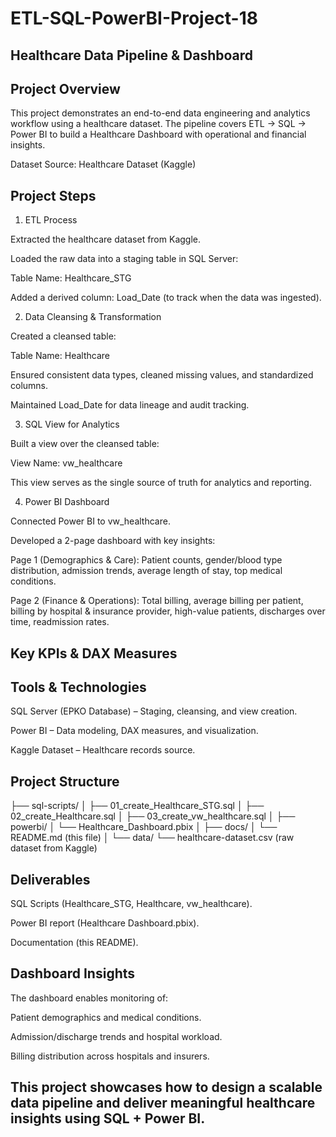 # ETL-SQL-PowerBI-Project-18

##   Healthcare Data Pipeline & Dashboard
## Project Overview

This project demonstrates an end-to-end data engineering and analytics workflow using a healthcare dataset. The pipeline covers ETL → SQL → Power BI to build a Healthcare Dashboard with operational and financial insights.

Dataset Source: Healthcare Dataset (Kaggle)

## Project Steps
1. ETL Process

Extracted the healthcare dataset from Kaggle.

Loaded the raw data into a staging table in SQL Server:

Table Name: Healthcare_STG

Added a derived column: Load_Date (to track when the data was ingested).

2. Data Cleansing & Transformation

Created a cleansed table:

Table Name: Healthcare

Ensured consistent data types, cleaned missing values, and standardized columns.

Maintained Load_Date for data lineage and audit tracking.

3. SQL View for Analytics

Built a view over the cleansed table:

View Name: vw_healthcare

This view serves as the single source of truth for analytics and reporting.

4. Power BI Dashboard

Connected Power BI to vw_healthcare.

Developed a 2-page dashboard with key insights:

Page 1 (Demographics & Care): Patient counts, gender/blood type distribution, admission trends, average length of stay, top medical conditions.

Page 2 (Finance & Operations): Total billing, average billing per patient, billing by hospital & insurance provider, high-value patients, discharges over time, readmission rates.

## Key KPIs & DAX Measures




## Tools & Technologies

SQL Server (EPKO Database) – Staging, cleansing, and view creation.

Power BI – Data modeling, DAX measures, and visualization.

Kaggle Dataset – Healthcare records source.

## Project Structure
├── sql-scripts/
│   ├── 01_create_Healthcare_STG.sql
│   ├── 02_create_Healthcare.sql
│   ├── 03_create_vw_healthcare.sql
│
├── powerbi/
│   └── Healthcare_Dashboard.pbix
│
├── docs/
│   └── README.md   (this file)
│
└── data/
    └── healthcare-dataset.csv   (raw dataset from Kaggle)

## Deliverables

SQL Scripts (Healthcare_STG, Healthcare, vw_healthcare).

Power BI report (Healthcare Dashboard.pbix).

Documentation (this README).

## Dashboard Insights

The dashboard enables monitoring of:

Patient demographics and medical conditions.

Admission/discharge trends and hospital workload.

Billing distribution across hospitals and insurers.

## This project showcases how to design a scalable data pipeline and deliver meaningful healthcare insights using SQL + Power BI.
